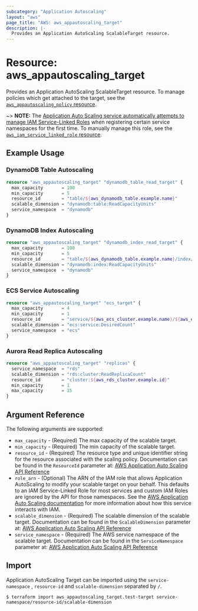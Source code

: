 ```yaml
---
subcategory: "Application Autoscaling"
layout: "aws"
page_title: "AWS: aws_appautoscaling_target"
description: |-
  Provides an Application AutoScaling ScalableTarget resource.
---
```


# Resource: aws_appautoscaling_target

Provides an Application AutoScaling ScalableTarget resource. To manage policies which get attached to the target, see the [`aws_appautoscaling_policy` resource](/docs/providers/aws/r/appautoscaling_policy.html).

~> **NOTE:** The [Application Auto Scaling service automatically attempts to manage IAM Service-Linked Roles](https://docs.aws.amazon.com/autoscaling/application/userguide/security_iam_service-with-iam.html#security_iam_service-with-iam-roles) when registering certain service namespaces for the first time. To manually manage this role, see the [`aws_iam_service_linked_role` resource](/docs/providers/aws/r/iam_service_linked_role.html).

## Example Usage

### DynamoDB Table Autoscaling

```terraform
resource "aws_appautoscaling_target" "dynamodb_table_read_target" {
  max_capacity       = 100
  min_capacity       = 5
  resource_id        = "table/${aws_dynamodb_table.example.name}"
  scalable_dimension = "dynamodb:table:ReadCapacityUnits"
  service_namespace  = "dynamodb"
}
```

### DynamoDB Index Autoscaling

```terraform
resource "aws_appautoscaling_target" "dynamodb_index_read_target" {
  max_capacity       = 100
  min_capacity       = 5
  resource_id        = "table/${aws_dynamodb_table.example.name}/index/${var.index_name}"
  scalable_dimension = "dynamodb:index:ReadCapacityUnits"
  service_namespace  = "dynamodb"
}
```

### ECS Service Autoscaling

```terraform
resource "aws_appautoscaling_target" "ecs_target" {
  max_capacity       = 4
  min_capacity       = 1
  resource_id        = "service/${aws_ecs_cluster.example.name}/${aws_ecs_service.example.name}"
  scalable_dimension = "ecs:service:DesiredCount"
  service_namespace  = "ecs"
}
```

### Aurora Read Replica Autoscaling

```terraform
resource "aws_appautoscaling_target" "replicas" {
  service_namespace  = "rds"
  scalable_dimension = "rds:cluster:ReadReplicaCount"
  resource_id        = "cluster:${aws_rds_cluster.example.id}"
  min_capacity       = 1
  max_capacity       = 15
}
```

## Argument Reference

The following arguments are supported:

* `max_capacity` - (Required) The max capacity of the scalable target.
* `min_capacity` - (Required) The min capacity of the scalable target.
* `resource_id` - (Required) The resource type and unique identifier string for the resource associated with the scaling policy. Documentation can be found in the `ResourceId` parameter at: [AWS Application Auto Scaling API Reference](https://docs.aws.amazon.com/autoscaling/application/APIReference/API_RegisterScalableTarget.html#API_RegisterScalableTarget_RequestParameters)
* `role_arn` - (Optional) The ARN of the IAM role that allows Application AutoScaling to modify your scalable target on your behalf. This defaults to an IAM Service-Linked Role for most services and custom IAM Roles are ignored by the API for those namespaces. See the [AWS Application Auto Scaling documentation](https://docs.aws.amazon.com/autoscaling/application/userguide/security_iam_service-with-iam.html#security_iam_service-with-iam-roles) for more information about how this service interacts with IAM.
* `scalable_dimension` - (Required) The scalable dimension of the scalable target. Documentation can be found in the `ScalableDimension` parameter at: [AWS Application Auto Scaling API Reference](https://docs.aws.amazon.com/autoscaling/application/APIReference/API_RegisterScalableTarget.html#API_RegisterScalableTarget_RequestParameters)
* `service_namespace` - (Required) The AWS service namespace of the scalable target. Documentation can be found in the `ServiceNamespace` parameter at: [AWS Application Auto Scaling API Reference](https://docs.aws.amazon.com/autoscaling/application/APIReference/API_RegisterScalableTarget.html#API_RegisterScalableTarget_RequestParameters)

## Import

Application AutoScaling Target can be imported using the `service-namespace` , `resource-id` and `scalable-dimension` separated by `/`.

```
$ terraform import aws_appautoscaling_target.test-target service-namespace/resource-id/scalable-dimension
```
